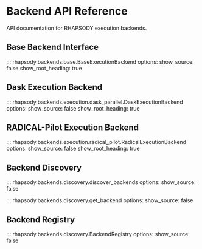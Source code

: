 # Backend API Reference

API documentation for RHAPSODY execution backends.

## Base Backend Interface

::: rhapsody.backends.base.BaseExecutionBackend
    options:
      show_source: false
      show_root_heading: true

## Dask Execution Backend

::: rhapsody.backends.execution.dask_parallel.DaskExecutionBackend
    options:
      show_source: false
      show_root_heading: true

## RADICAL-Pilot Execution Backend

::: rhapsody.backends.execution.radical_pilot.RadicalExecutionBackend
    options:
      show_source: false
      show_root_heading: true

## Backend Discovery

::: rhapsody.backends.discovery.discover_backends
    options:
      show_source: false

::: rhapsody.backends.discovery.get_backend
    options:
      show_source: false

## Backend Registry

::: rhapsody.backends.discovery.BackendRegistry
    options:
      show_source: false
